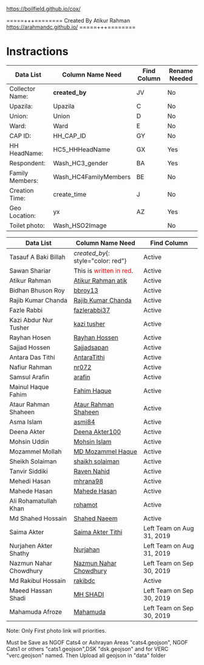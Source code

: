 https://boilfield.github.io/cox/

=====+++========
Created By Atikur Rahman
https://arahmandc.github.io/
=====+++========




# Instractions

| Data List			     | Column Name Need		     | Find Column		| Rename Needed |
|--------------------|-------------------------|----------------|--------------- |
| Collector Name:	   | **created_by**				   | JV					    | No
| Upazila: 			     | Upazila				         | C					    | No
| Union:				     | Union					         | D					    | No
| Ward:				       | Ward					           | E					    | No
| CAP ID:			       | HH_CAP_ID				       | GY					    | No
| HH HeadName:		   | HC5_HHHeadName			     | GX					    | Yes	
| Respondent:		     | Wash_HC3_gender		     | BA					    | Yes	
| Family Members:	   | Wash_HC4FamilyMembers	 | BE					    | No
| Creation Time:		 | create_time			       | J					    | No
| Geo Location:		   | yx						           | AZ					    | Yes
| Toilet photo:      | Wash_HSO2Image  		     |					      | No |



| Data List                  | Column Name Need                                                                            |Find Column                                      |
|------------------------|-----------------------------------------------------------------------------------------|---------------------------------------------|
| Tasauf A Baki Billah   |*created_by*{: style="color: red"}                                                       |Active                                       |
| Sawan Shariar          | This is <span style="color: red">written in red</span>.                                 |Active                                       |
| Atikur Rahman          | [Atikur Rahman atik](https://www.openstreetmap.org/user/Atikur%20Rahman%20atik)         |Active                                       |
| Bidhan Bhuson Roy      | [bbroy13](https://www.openstreetmap.org/user/bbroy13)                                   |Active                                       |
| Rajib Kumar Chanda     | [Rajib Kumar Chanda](https://www.openstreetmap.org/user/Rajib%20Kumar%20Chanda)         |Active                                       |
| Fazle Rabbi            | [fazlerabbi37](https://www.openstreetmap.org/user/fazlerabbi37)                         |Active                                       |
| Kazi Abdur Nur Tusher  | [kazi tusher](https://www.openstreetmap.org/user/kazi%20tusher)                         |Active                                       |
| Rayhan Hosen           | [Rayhan Hossen](https://www.openstreetmap.org/user/Rayhan%20Hossen)                     |Active                                       |
| Sajjad Hossen          | [Sajjadsapan](https://www.openstreetmap.org/user/Sajjadsapan)                           |Active                                       |
| Antara Das Tithi       | [AntaraTithi](https://www.openstreetmap.org/user/AntaraTithi)                           |Active                                       |
| Nafiur Rahman          | [nr072](https://www.openstreetmap.org/user/nr072)                                       |Active                                       |
| Samsul Arafin          | [arafin](https://www.openstreetmap.org/user/arafin)                                     |Active                                       |
| Mainul Haque Fahim     | [Fahim Haque](https://www.openstreetmap.org/user/Fahim%20Haque)                         |Active                                       |
| Ataur Rahman Shaheen   | [Ataur Rahman Shaheen](https://www.openstreetmap.org/user/Ataur%20Rahman%20Shaheen)     |Active                                       |
| Asma Islam             | [asmi84](https://www.openstreetmap.org/user/asmi84)                                     |Active                                       |
| Deena Akter            | [Deena Akter100](https://www.openstreetmap.org/user/Deena%20Akter100)                   |Active                                       |
| Mohsin Uddin           | [Mohsin Islam](https://www.openstreetmap.org/user/Mohsin%20Islam)                       |Active                                       |
| Mozammel Mollah        | [MD Mozammel Haque](https://www.openstreetmap.org/user/MD%20Mozammel%20Haque)           |Active                                       |
| Sheikh Solaiman        | [shaikh solaiman](https://www.openstreetmap.org/user/shaikh%20solaiman)                 |Active                                       |
| Tanvir Siddiki         | [Raven Nahid](https://www.openstreetmap.org/user/Raven%20Nahid)                         |Active                                       |
| Mehedi Hasan           | [mhrana98](https://www.openstreetmap.org/user/mhrana98)                                 |Active                                       |
| Mahede Hasan           | [Mahede Hasan](https://www.openstreetmap.org/user/Mahede%20Hasan)                       |Active                                       |
| Ali Rohamatullah Khan  | [rohamot](https://www.openstreetmap.org/user/rohamot)                                   |Active                                       |
| Md Shahed Hossain      | [Shahed Naeem](https://www.openstreetmap.org/user/Shahed%20Naeem)                       |Active                                       |
| Saima Akter            | [Saima Akter Tithi](https://www.openstreetmap.org/user/Saima%20Akter%20Tithi)           |Left Team on Aug 31, 2019                    |
| Nurjahen Akter Shathy  | [Nurjahan](https://www.openstreetmap.org/user/Nurjahan)                                 |Left Team on Aug 31, 2019                    |
| Nazmun Nahar Chowdhury | [Nazmun Nahar Chowdhury](https://www.openstreetmap.org/user/Nazmun%20Nahar%20Chowdhury) |Left Team on Sep 30, 2019                    |
| Md Rakibul Hossain     | [rakibdc](https://www.openstreetmap.org/user/rakibdc)                                   |Active                                       |
| Maeed Hassan Shadi     | [MH SHADI](https://www.openstreetmap.org/user/MH%20SHADI)                               |Left Team on Sep 30, 2019                    |
| Mahamuda Afroze        | [Mahamuda](https://www.openstreetmap.org/user/Mahamuda)                                 |Left Team on Sep 30, 2019                    |






Note: Only First photo link will priorities.

Must be Save as NGOF Cats4 or Ashrayan Areas  "cats4.geojson", NGOF Cats1 or others "cats1.geojson",DSK "dsk.geojson" and for VERC "verc.geojson" named.
Then Upload all geojson in "data" folder 

